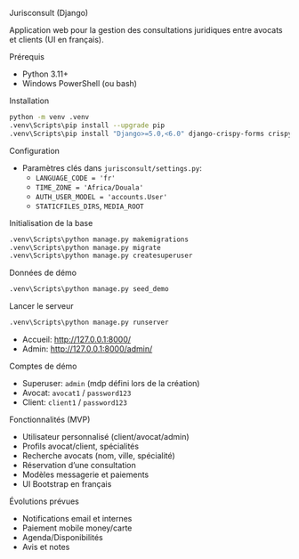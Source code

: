 Jurisconsult (Django)

Application web pour la gestion des consultations juridiques entre avocats et clients (UI en français).

Prérequis
- Python 3.11+
- Windows PowerShell (ou bash)

Installation
```bash
python -m venv .venv
.venv\Scripts\pip install --upgrade pip
.venv\Scripts\pip install "Django>=5.0,<6.0" django-crispy-forms crispy-bootstrap5 Pillow psycopg[binary]
```

Configuration
- Paramètres clés dans `jurisconsult/settings.py`:
  - `LANGUAGE_CODE = 'fr'`
  - `TIME_ZONE = 'Africa/Douala'`
  - `AUTH_USER_MODEL = 'accounts.User'`
  - `STATICFILES_DIRS`, `MEDIA_ROOT`

Initialisation de la base
```bash
.venv\Scripts\python manage.py makemigrations
.venv\Scripts\python manage.py migrate
.venv\Scripts\python manage.py createsuperuser
```

Données de démo
```bash
.venv\Scripts\python manage.py seed_demo
```

Lancer le serveur
```bash
.venv\Scripts\python manage.py runserver
```
- Accueil: http://127.0.0.1:8000/
- Admin: http://127.0.0.1:8000/admin/

Comptes de démo
- Superuser: `admin` (mdp défini lors de la création)
- Avocat: `avocat1` / `password123`
- Client: `client1` / `password123`

Fonctionnalités (MVP)
- Utilisateur personnalisé (client/avocat/admin)
- Profils avocat/client, spécialités
- Recherche avocats (nom, ville, spécialité)
- Réservation d’une consultation
- Modèles messagerie et paiements
- UI Bootstrap en français

Évolutions prévues
- Notifications email et internes
- Paiement mobile money/carte
- Agenda/Disponibilités
- Avis et notes

